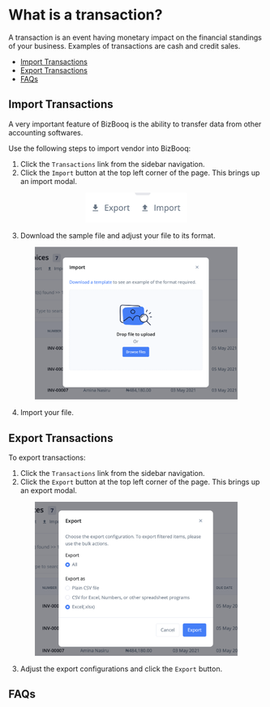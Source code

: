 # What is a transaction?

A transaction is an event having monetary impact on the financial standings of your business. Examples of transactions are cash and credit sales.

- [Import Transactions](#import-transactions)
- [Export Transactions](#export-transactions)
- [FAQs](#faqs)

## Import Transactions <a id="#import-transaction"></a>

A very important feature of BizBooq is the ability to transfer data from other accounting softwares.

Use the following steps to import vendor into BizBooq:

1. Click the `Transactions` link from the sidebar navigation.
2. Click the `Import` button at the top left corner of the page. This brings up an import modal.

<div align='center'>
<img width='200' src='../../../media/import_export.png'>
</div>

3. Download the sample file and adjust your file to its format.

<div align='center'>
<img width='400' src='../../../media/import_modal.png'>
</div>

4. Import your file.

## Export Transactions <a id="#export-transaction"></a>

To export transactions:

1. Click the `Transactions` link from the sidebar navigation.
2. Click the `Export` button at the top left corner of the page. This brings up an export modal.

<div align='center'>
<img width='400' src='../../../media/export_modal.png'>
</div>

3. Adjust the export configurations and click the `Export` button.


## FAQs <a id="#faqs"></a>
